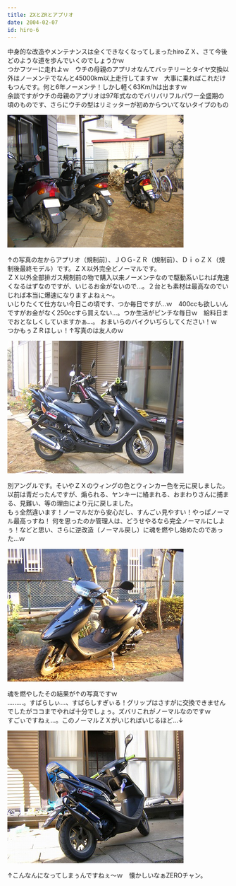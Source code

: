 ```yaml
---
title: ZXとZRとアプリオ
date: 2004-02-07
id: hiro-6
---
```



<p class="sentence spacing10">中身的な改造やメンテナンスは全くできなくなってしまったhiroＺＸ、さて今後どのような道を歩んでいくのでしょうかｗ<br>
つかフツーに走れよｗ　ウチの母親のアプリオなんてバッテリーとタイヤ交換以外はノーメンテでなんと45000km以上走行してますｗ　大事に乗ればこれだけもつんです。何と6年ノーメンテ！しかし軽く63Km/hは出ますｗ<br>
余談ですがウチの母親のアプリオは97年式なのでバリバリフルパワー全盛期の頃のものです、さらにウチの型はリミッターが初めからついてないタイプのもの</p>
<div class="center spacing"><img src="/photo/diary/2004.02.07_zx1.jpg" alt=""></div>
<p class="sentence spacing10">↑の写真の左からアプリオ（規制前）、ＪＯＧ-ＺＲ（規制前）、ＤｉｏＺＸ（規制後最終モデル）です。ＺＸ以外完全どノーマルです。<br>
ＺＸ以外全部排ガス規制前の物で購入以来ノーメンテなので駆動系いじれば鬼速くなるはずなのですが、いじるお金がないので...。２台とも素材は最高なのでいじれば本当に爆速になりますよねぇ～。<br>
いじりたくて仕方ない今日この頃です、つか毎日ですが...ｗ　400ccも欲しいんですがお金がなく250ccすら買えない...。つか生活がピンチな毎日ｗ　給料日までおとなしくしていますかぁ...。
おまいらのバイクいぢらしてください！ｗ　つかもぅＺＲほしぃ！↑写真のは友人のｗ </p>
<div class="center spacing"><img src="/photo/diary/2004.02.07_zx2.jpg" alt=""></div>
<p class="sentence spacing10">別アングルです。そいやＺＸのウィングの色とウィンカー色を元に戻しました。以前は青だったんですが、煽られる、ヤンキーに絡まれる、おまわりさんに捕まる、見難い、等の理由により元に戻しました。<br>
もぅ全然違います！ノーマルだから安心だし、すんごぃ見やすい！やっぱノーマル最高っすね！
何を思ったのか管理人は、どうせやるなら完全ノーマルにしよぅ！などと思い、さらに逆改造（ノーマル戻し）に魂を燃やし始めたのであった...ｗ </p>
<div class="center spacing"><img src="/photo/diary/2004.02.07_zx3.jpg" alt=""></div>
<p class="sentence spacing10">魂を燃やしたその結果が↑の写真ですｗ<br>
.........。すばらしぃ...、すばらしすぎぃる！グリップはさすがに交換できませんでしたがココまでやれば十分でしょぅ。ズバリこれがノーマルなのですｗ<br>
すごぃですねぇ...。このノーマルＺＸがいじればいじるほど...↓</p>
<div class="center spacing"><img src="/photo/diary/2004.02.07_zx4.jpg" alt=""></div>
<p class="sentence">↑こんなんになってしまぅんですねぇ～ｗ　懐かしいなぁZEROチャン。 </p>
